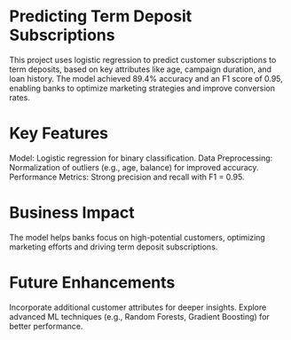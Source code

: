 # Predicting Term Deposit Subscriptions
This project uses logistic regression to predict customer subscriptions to term deposits, based on key attributes like age, campaign duration, and loan history. The model achieved 89.4% accuracy and an F1 score of 0.95, enabling banks to optimize marketing strategies and improve conversion rates.

 # Key Features
Model: Logistic regression for binary classification.
Data Preprocessing: Normalization of outliers (e.g., age, balance) for improved accuracy.
Performance Metrics: Strong precision and recall with F1 = 0.95.
 # Business Impact
The model helps banks focus on high-potential customers, optimizing marketing efforts and driving term deposit subscriptions.

# Future Enhancements
Incorporate additional customer attributes for deeper insights.
Explore advanced ML techniques (e.g., Random Forests, Gradient Boosting) for better performance.
